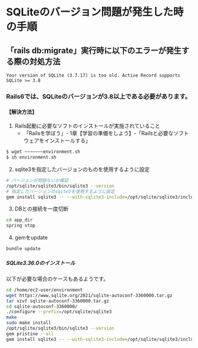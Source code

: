 # SQLiteのバージョン問題が発生した時の手順

## 「rails db:migrate」実行時に以下のエラーが発生する際の対処方法  
`Your version of SQLite (3.7.17) is too old. Active Record supports SQLite >= 3.8`

### Rails6では、SQLiteのバージョンが3.8以上である必要があります。

#### 【解決方法】

1. Rails起動に必要なソフトのインストールが実施されていること
   * 「Railsを学ぼう」- 1章【学習の準備をしよう】-「Railsと必要なソフトウェアをインストールする」
```bash
$ wget ~~~~~~~environment.sh 
$ sh environment.sh
```

2. sqlite3を指定したバージョンのものを使用するように設定
```bash
# バージョンが問題ないか確認
/opt/sqlite/sqlite3/bin/sqlite3 --version
# 指定したバージョンのsqite3を使用するように設定
gem install sqlite3 -- --with-sqlite3-include=/opt/sqlite/sqlite3/include --with-sqlite3-lib=/opt/sqlite/sqlite3/lib 
```

3. DBとの接続を一度切断
```bash
cd app_dir
spring stop
```

4. gemをupdate
```bash
bundle update
```

##### SQLite3.36.0のインストール
以下が必要な場合のケースもあるようです。
```bash
cd /home/ec2-user/environment
wget https://www.sqlite.org/2021/sqlite-autoconf-3360000.tar.gz
tar xzvf sqlite-autoconf-3360000.tar.gz
cd sqlite-autoconf-3360000/
./configure --prefix=/opt/sqlite/sqlite3
make
sudo make install
/opt/sqlite/sqlite3/bin/sqlite3 --version
gem pristine --all
gem install sqlite3 -- --with-sqlite3-include=/opt/sqlite/sqlite3/include --with-sqlite3-lib=/opt/sqlite/sqlite3/lib
```